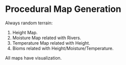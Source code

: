 # Procedural Map Generation
Always random terrain:
  1. Height Map.
  2. Moisture Map related with Rivers.
  3. Temperature Map related with Height.
  4. Bioms related with Height/Moisture/Temperature.

All maps have visualization.
